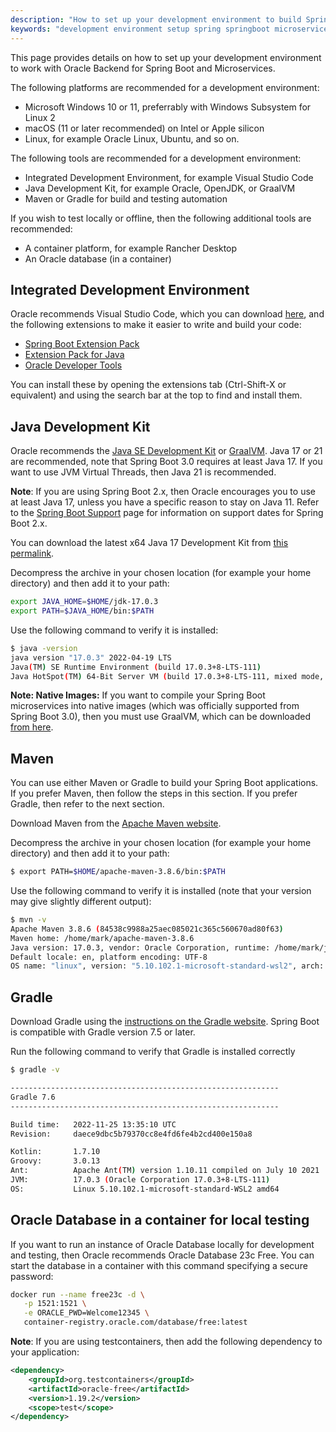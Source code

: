 ```yaml
---
description: "How to set up your development environment to build Spring Boot applications with the Oracle Backend for Spring Boot and Microservices"
keywords: "development environment setup spring springboot microservices oracle backend java maven gradle ide tools"
---
```


This page provides details on how to set up your development environment to work with
Oracle Backend for Spring Boot and Microservices. 

The following platforms are recommended for a development environment:

- Microsoft Windows 10 or 11, preferrably with Windows Subsystem for Linux 2
- macOS (11 or later recommended) on Intel or Apple silicon
- Linux, for example Oracle Linux, Ubuntu, and so on.

The following tools are recommended for a development environment:

- Integrated Development Environment, for example Visual Studio Code
- Java Development Kit, for example Oracle, OpenJDK, or GraalVM 
- Maven or Gradle for build and testing automation

If you wish to test locally or offline, then the following additional tools are recommended:

- A container platform, for example Rancher Desktop
- An Oracle database (in a container)

## Integrated Development Environment

Oracle recommends Visual Studio Code, which you can download [here](https://code.visualstudio.com/), and
the following extensions to make it easier to write and build your code:

- [Spring Boot Extension Pack](https://marketplace.visualstudio.com/items?itemName=pivotal.vscode-boot-dev-pack)
- [Extension Pack for Java](https://marketplace.visualstudio.com/items?itemName=vscjava.vscode-java-pack)
- [Oracle Developer Tools](https://marketplace.visualstudio.com/items?itemName=Oracle.oracledevtools)

You can install these by opening the extensions tab (Ctrl-Shift-X or equivalent) and using the
search bar at the top to find and install them.

## Java Development Kit

Oracle recommends the [Java SE Development Kit](https://www.oracle.com/java/technologies/downloads/#java17)
or [GraalVM](https://www.graalvm.org/downloads/#). Java 17 or 21 are recommended, note that Spring Boot
3.0 requires at least Java 17.  If you want to use JVM Virtual Threads, then Java 21 is recommended.

**Note**: If you are using Spring Boot 2.x, then Oracle encourages you to use at least Java 17, unless
you have a specific reason to stay on Java 11. Refer to the [Spring Boot Support](https://spring.io/projects/spring-boot#support)
page for information on support dates for Spring Boot 2.x.

You can download the latest x64 Java 17 Development Kit from
[this permalink](https://download.oracle.com/java/17/latest/jdk-17_linux-x64_bin.tar.gz).

Decompress the archive in your chosen location (for example your home directory) and then add it to your path:

```bash
export JAVA_HOME=$HOME/jdk-17.0.3
export PATH=$JAVA_HOME/bin:$PATH
```

Use the following command to verify it is installed:

```bash
$ java -version
java version "17.0.3" 2022-04-19 LTS
Java(TM) SE Runtime Environment (build 17.0.3+8-LTS-111)
Java HotSpot(TM) 64-Bit Server VM (build 17.0.3+8-LTS-111, mixed mode, sharing)
```

**Note: Native Images:** If you want to compile your Spring Boot microservices into native
images (which was officially supported from Spring Boot 3.0), then you must use GraalVM, which can be
downloaded [from here](https://www.graalvm.org/downloads/).

## Maven

You can use either Maven or Gradle to build your Spring Boot applications. If you prefer Maven, then
follow the steps in this section. If you prefer Gradle, then refer to the next section.

Download Maven from the [Apache Maven website](https://maven.apache.org/download.cgi).

Decompress the archive in your chosen location (for example your home directory) and then add it to your path:

```bash
$ export PATH=$HOME/apache-maven-3.8.6/bin:$PATH
```

Use the following command to verify it is installed (note that your version may give slightly different output):

```bash
$ mvn -v
Apache Maven 3.8.6 (84538c9988a25aec085021c365c560670ad80f63)
Maven home: /home/mark/apache-maven-3.8.6
Java version: 17.0.3, vendor: Oracle Corporation, runtime: /home/mark/jdk-17.0.3
Default locale: en, platform encoding: UTF-8
OS name: "linux", version: "5.10.102.1-microsoft-standard-wsl2", arch: "amd64", family: "unix"
```

## Gradle

Download Gradle using the [instructions on the Gradle website](https://gradle.org/install/).
Spring Boot is compatible with Gradle version 7.5 or later.

Run the following command to verify that Gradle is installed correctly

```bash
$ gradle -v

------------------------------------------------------------
Gradle 7.6
------------------------------------------------------------

Build time:   2022-11-25 13:35:10 UTC
Revision:     daece9dbc5b79370cc8e4fd6fe4b2cd400e150a8

Kotlin:       1.7.10
Groovy:       3.0.13
Ant:          Apache Ant(TM) version 1.10.11 compiled on July 10 2021
JVM:          17.0.3 (Oracle Corporation 17.0.3+8-LTS-111)
OS:           Linux 5.10.102.1-microsoft-standard-WSL2 amd64
```

## Oracle Database in a container for local testing

If you want to run an instance of Oracle Database locally for development and testing, then Oracle
recommends Oracle Database 23c Free.  You can start the database in a container with this
command specifying a secure password:

```bash
docker run --name free23c -d \
   -p 1521:1521 \
   -e ORACLE_PWD=Welcome12345 \
   container-registry.oracle.com/database/free:latest
```

**Note**: If you are using testcontainers, then add the following dependency to your application:

```xml
<dependency>
    <groupId>org.testcontainers</groupId>
    <artifactId>oracle-free</artifactId>
    <version>1.19.2</version>
    <scope>test</scope>
</dependency>
```